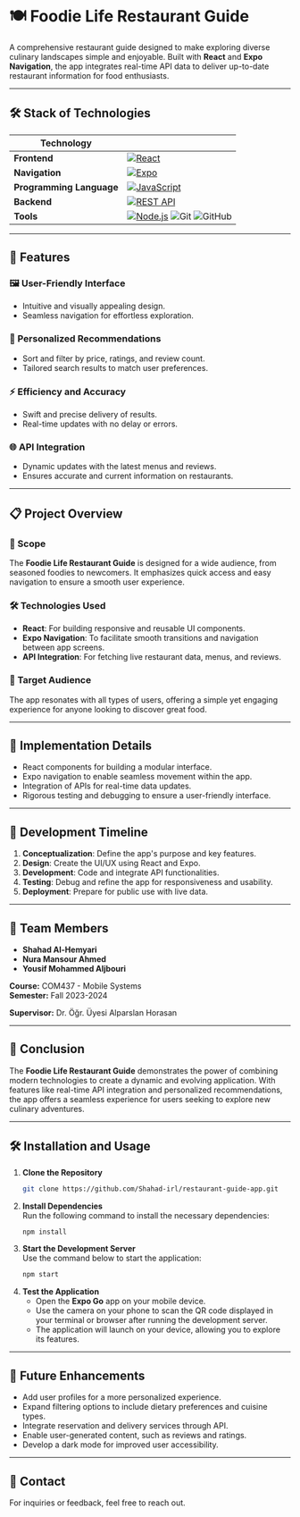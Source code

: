 # 🍽️ Foodie Life Restaurant Guide

A comprehensive restaurant guide designed to make exploring diverse culinary landscapes simple and enjoyable. Built with **React** and **Expo Navigation**, the app integrates real-time API data to deliver up-to-date restaurant information for food enthusiasts.

---

## 🛠️ Stack of Technologies  

| **Technology**           |                                                                                    |
|--------------------------|------------------------------------------------------------------------------------------------|
| **Frontend**              | [![React](https://img.shields.io/badge/React-61DAFB?style=for-the-badge&logo=react&logoColor=white)](https://reactjs.org/)                             |
| **Navigation**            | [![Expo](https://img.shields.io/badge/Expo-1B1F23?style=for-the-badge&logo=expo&logoColor=white)](https://expo.dev/)                                         |
| **Programming Language**  | [![JavaScript](https://img.shields.io/badge/JavaScript-F7DF1E?style=for-the-badge&logo=javascript&logoColor=black)](https://developer.mozilla.org/en-US/docs/Web/JavaScript)                          |
| **Backend**               | [![REST API](https://img.shields.io/badge/REST_API-25D366?style=for-the-badge&logo=api&logoColor=white)](https://en.wikipedia.org/wiki/Representational_state_transfer)                              |
| **Tools**                 | [![Node.js](https://img.shields.io/badge/Node.js-339933?style=for-the-badge&logo=node.js&logoColor=white)](https://nodejs.org/) ![Git](https://img.shields.io/badge/Git-F05032?style=for-the-badge&logo=git&logoColor=white) ![GitHub](https://img.shields.io/badge/GitHub-181717?style=for-the-badge&logo=github&logoColor=white) |

---
 
## 🚀 Features

### 🖼️ User-Friendly Interface
- Intuitive and visually appealing design.
- Seamless navigation for effortless exploration.

### 🎯 Personalized Recommendations
- Sort and filter by price, ratings, and review count.
- Tailored search results to match user preferences.

### ⚡ Efficiency and Accuracy
- Swift and precise delivery of results.
- Real-time updates with no delay or errors.

### 🌐 API Integration
- Dynamic updates with the latest menus and reviews.
- Ensures accurate and current information on restaurants.

---

## 📋 Project Overview

### 📝 Scope
The **Foodie Life Restaurant Guide** is designed for a wide audience, from seasoned foodies to newcomers. It emphasizes quick access and easy navigation to ensure a smooth user experience.

### 🛠️ Technologies Used
- **React**: For building responsive and reusable UI components.
- **Expo Navigation**: To facilitate smooth transitions and navigation between app screens.
- **API Integration**: For fetching live restaurant data, menus, and reviews.

### 🎯 Target Audience
The app resonates with all types of users, offering a simple yet engaging experience for anyone looking to discover great food.

---

## 📐 Implementation Details

- React components for building a modular interface.
- Expo navigation to enable seamless movement within the app.
- Integration of APIs for real-time data updates.
- Rigorous testing and debugging to ensure a user-friendly interface.

---

## 📅 Development Timeline

1. **Conceptualization**: Define the app's purpose and key features.
2. **Design**: Create the UI/UX using React and Expo.
3. **Development**: Code and integrate API functionalities.
4. **Testing**: Debug and refine the app for responsiveness and usability.
5. **Deployment**: Prepare for public use with live data.

---

## 🤝 Team Members

- **Shahad Al-Hemyari**   
- **Nura Mansour Ahmed**  
- **Yousif Mohammed Aljbouri**

**Course:** COM437 - Mobile Systems  
**Semester:** Fall 2023-2024  

**Supervisor:** Dr. Öğr. Üyesi Alparslan Horasan  

---

## 📌 Conclusion
The **Foodie Life Restaurant Guide** demonstrates the power of combining modern technologies to create a dynamic and evolving application. With features like real-time API integration and personalized recommendations, the app offers a seamless experience for users seeking to explore new culinary adventures.

---

## 🛠️ Installation and Usage

1. **Clone the Repository**  
   ```bash
   git clone https://github.com/Shahad-irl/restaurant-guide-app.git

2. **Install Dependencies**  
   Run the following command to install the necessary dependencies:  
   ```bash
   npm install

3. **Start the Development Server**  
   Use the command below to start the application:  
   ```bash
   npm start

4. **Test the Application**  
   - Open the **Expo Go** app on your mobile device.  
   - Use the camera on your phone to scan the QR code displayed in your terminal or browser after running the development server.  
   - The application will launch on your device, allowing you to explore its features.

---

## 🌟 Future Enhancements

- Add user profiles for a more personalized experience.  
- Expand filtering options to include dietary preferences and cuisine types.  
- Integrate reservation and delivery services through API.  
- Enable user-generated content, such as reviews and ratings.  
- Develop a dark mode for improved user accessibility.  

---

## 📧 Contact  

For inquiries or feedback, feel free to reach out.


